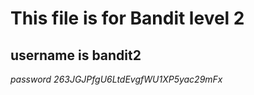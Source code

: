 # This file is for Bandit level 2

## username is bandit2

*password 263JGJPfgU6LtdEvgfWU1XP5yac29mFx*

